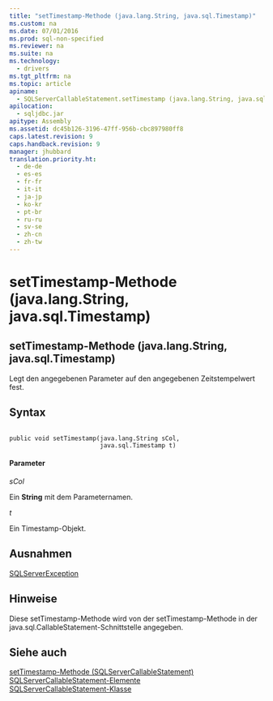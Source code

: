 ```yaml
---
title: "setTimestamp-Methode (java.lang.String, java.sql.Timestamp)"
ms.custom: na
ms.date: 07/01/2016
ms.prod: sql-non-specified
ms.reviewer: na
ms.suite: na
ms.technology: 
  - drivers
ms.tgt_pltfrm: na
ms.topic: article
apiname: 
  - SQLServerCallableStatement.setTimestamp (java.lang.String, java.sql.Timestamp)
apilocation: 
  - sqljdbc.jar
apitype: Assembly
ms.assetid: dc45b126-3196-47ff-956b-cbc897980ff8
caps.latest.revision: 9
caps.handback.revision: 9
manager: jhubbard
translation.priority.ht: 
  - de-de
  - es-es
  - fr-fr
  - it-it
  - ja-jp
  - ko-kr
  - pt-br
  - ru-ru
  - sv-se
  - zh-cn
  - zh-tw
---
```

# setTimestamp-Methode (java.lang.String, java.sql.Timestamp)
    
## setTimestamp\-Methode \(java.lang.String, java.sql.Timestamp\)  
 Legt den angegebenen Parameter auf den angegebenen Zeitstempelwert fest.  
  
## Syntax  
  
```  
  
public void setTimestamp(java.lang.String sCol,  
                         java.sql.Timestamp t)  
```  
  
#### Parameter  
 *sCol*  
  
 Ein **String** mit dem Parameternamen.  
  
 *t*  
  
 Ein Timestamp\-Objekt.  
  
## Ausnahmen  
 [SQLServerException](../content/SQLServerException-Class.md)  
  
## Hinweise  
 Diese setTimestamp\-Methode wird von der setTimestamp\-Methode in der java.sql.CallableStatement\-Schnittstelle angegeben.  
  
## Siehe auch  
 [setTimestamp-Methode &#40;SQLServerCallableStatement&#41;](../content/setTimestamp-Method--SQLServerCallableStatement-.md)   
 [SQLServerCallableStatement-Elemente](../content/SQLServerCallableStatement-Members.md)   
 [SQLServerCallableStatement-Klasse](../content/SQLServerCallableStatement-Class.md)  
  
  